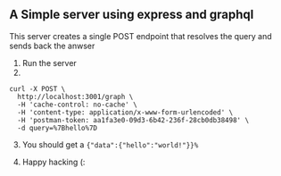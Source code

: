 ## A Simple server using express and graphql

This server creates a single POST endpoint that resolves the query and sends back the anwser

1. Run the server
2. 
```
curl -X POST \
  http://localhost:3001/graph \
  -H 'cache-control: no-cache' \
  -H 'content-type: application/x-www-form-urlencoded' \
  -H 'postman-token: aa1fa3e0-09d3-6b42-236f-28cb0db38498' \
  -d query=%7Bhello%7D
```

3. You should get a `{"data":{"hello":"world!"}}% `

4. Happy hacking (:
